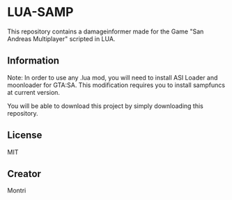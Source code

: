 # LUA-SAMP
This repository contains a damageinformer made for the Game "San Andreas Multiplayer" scripted in LUA.

## Information
Note: In order to use any .lua mod, you will need to install ASI Loader and moonloader for GTA:SA.
This modification requires you to install sampfuncs at current version.

You will be able to download this project by simply downloading this repository.


## License
MIT

## Creator
Montri
